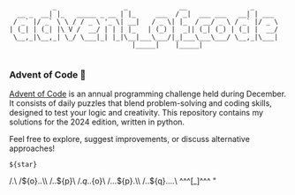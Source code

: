 <pre class="notranslate"><code>  
           _                 _             __                _      
  __ _  __| |_   _____ _ __ | |_     ___  / _|  ___ ___   __| | ___ 
 / _` |/ _` \ \ / / _ \ '_ \| __|   / _ \| |_  / __/ _ \ / _` |/ _ \
| (_| | (_| |\ V /  __/ | | | |_   | (_) |  _|| (_| (_) | (_| |  __/
 \__,_|\__,_| \_/ \___|_| |_|\__|___\___/|_|___\___\___/ \__,_|\___|
                               |_____|    |_____| 

</code></pre>

### Advent of Code 🎄

[Advent of Code](https://adventofcode.com/) is an annual programming challenge held during December. It consists of daily puzzles that blend problem-solving and coding skills, designed to test your logic and creativity. This repository contains my solutions for the 2024 edition, written in python.

Feel free to explore, suggest improvements, or discuss alternative approaches!

    ${star}
   /.\\
  /${o}..\\
  /..${p}\\
 /.${q}..${o}\\
 /...${p}.\\
/..${q}....\\
^^^[_]^^^
"
